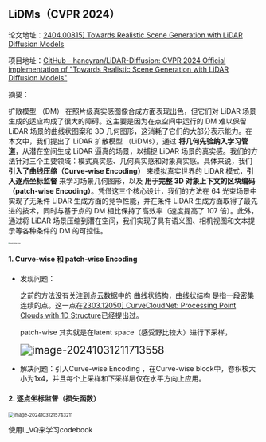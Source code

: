 ## LiDMs（CVPR 2024）

论文地址：[2404.00815\] Towards Realistic Scene Generation with LiDAR Diffusion Models](https://arxiv.org/abs/2404.00815)

项目地址：[GitHub - hancyran/LiDAR-Diffusion: CVPR 2024 Official implementation of "Towards Realistic Scene Generation with LiDAR Diffusion Models"](https://github.com/hancyran/LiDAR-Diffusion)

摘要：

扩散模型 （DM） 在照片级真实感图像合成方面表现出色，但它们对 LiDAR 场景生成的适应构成了很大的障碍。这主要是因为在点空间中运行的 DM 难以保留 LiDAR 场景的曲线状图案和 3D 几何图形，这消耗了它们的大部分表示能力。在本文中，我们提出了 LiDAR 扩散模型 （LiDMs），通过 **将几何先验纳入学习管道**，从潜在空间生成 LiDAR 逼真的场景，以捕捉 LiDAR 场景的真实感。我们的方法针对三个主要领域：模式真实感、几何真实感和对象真实感。具体来说，我们 **引入了曲线压缩（Curve-wise Encoding）** 来模拟真实世界的 LiDAR 模式，**引入逐点坐标监督** 来学习场景几何图形，以及 **用于完整 3D 对象上下文的区块编码（patch-wise Encoding）**。凭借这三个核心设计，我们的方法在 64 光束场景中实现了无条件 LiDAR 生成方面的竞争性能，并在条件 LiDAR 生成方面取得了最先进的技术，同时与基于点的 DM 相比保持了高效率（速度提高了 107 倍）。此外，通过将 LiDAR 场景压缩到潜在空间，我们实现了具有语义图、相机视图和文本提示等各种条件的 DM 的可控性。

<img src="https://github.com/hancyran/LiDAR-Diffusion/blob/main/assets/overview.png?raw=true" alt="overview.png" style="zoom: 23%;" />

#### 1. Curve-wise 和 patch-wise Encoding

- 发现问题：

  之前的方法没有关注到点云数据中的 曲线状结构，曲线状结构 是指一段密集连续的点。这一点在[2303.12050\] CurveCloudNet: Processing Point Clouds with 1D Structure](https://arxiv.org/abs/2303.12050)已经提出过。

  patch-wise 其实就是在latent space（感受野比较大）进行下采样，

  <img src="../../AppData/Roaming/Typora/typora-user-images/image-20241031211713558.png" alt="image-20241031211713558" style="zoom: 150%;" />

- 解决问题：引入Curve-wise Encoding ，在Curve-wise block中，卷积核大小为1x4，并且每个上采样和下采样层仅在水平方向上应用。



#### 2. 逐点坐标监督（损失函数）

<img src="../../AppData/Roaming/Typora/typora-user-images/image-20241031215743211.png" alt="image-20241031215743211" style="zoom:67%;" />

使用L_VQ来学习codebook
